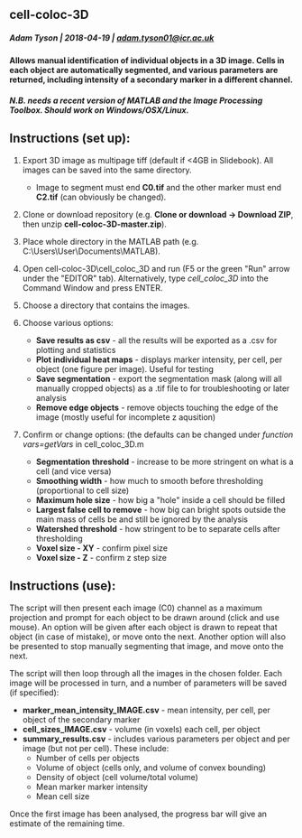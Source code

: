 ## cell-coloc-3D
##### Adam Tyson | 2018-04-19 | adam.tyson01@icr.ac.uk

#### Allows manual identification of individual objects in a 3D image. Cells in each object are automatically segmented, and various parameters are returned, including intensity of a secondary marker in a different channel.

##### N.B. needs a recent version of MATLAB and the Image Processing Toolbox. Should work on Windows/OSX/Linux.

## Instructions (set up):

1. Export 3D image as multipage tiff (default if <4GB in Slidebook). All images can be saved into the same directory.
    * Image to segment must end **C0.tif** and the other marker must end **C2.tif** (can obviously be changed).
2. Clone or download repository (e.g. **Clone or download -> Download ZIP**, then unzip **cell-coloc-3D-master.zip**).
3. Place whole directory in the MATLAB path (e.g. C:\\Users\\User\\Documents\\MATLAB).
4. Open cell-coloc-3D\\cell_coloc_3D and run (F5 or the green "Run" arrow under the "EDITOR" tab). Alternatively, type *cell_coloc_3D* into the Command Window and press ENTER.
5. Choose a directory that contains the images.
6. Choose various options:
    * **Save results as csv** - all the results will be exported as a .csv for plotting and statistics
    * **Plot individual heat maps** - displays marker intensity, per cell, per object (one figure per image). Useful for testing
    * **Save segmentation** - export the segmentation mask (along will all manually cropped objects) as a .tif file to for troubleshooting or later analysis
    * **Remove edge objects** - remove objects touching the edge of the image (mostly useful for incomplete z aqusition)

7. Confirm or change options: (the defaults can be changed under *function vars=getVars* in cell_coloc_3D.m
    * **Segmentation threshold** -  increase to be more stringent on what is a cell (and vice versa)
    * **Smoothing width** - how much to smooth before thresholding (proportional to cell size)
    * **Maximum hole size** - how big a "hole" inside a cell should be filled
    * **Largest false cell to remove** - how big can bright spots outside the main mass of cells be and still be ignored by the analysis
    * **Watershed threshold** - how stringent to be to separate cells after thresholding
    * **Voxel size - XY** - confirm pixel size
    * **Voxel size - Z** - confirm z step size


## Instructions (use):

The script will then present each image (C0) channel as a maximum projection and prompt for each object to be drawn around (click and use mouse). An option will be given after each object is drawn to repeat that object (in case of mistake), or move onto the next. Another option will also be presented to stop manually segmenting that image, and move onto the next.   

The script will then loop through all the images in the chosen folder. Each image will be processed in turn, and a number of parameters will be saved (if specified):

  * **marker_mean_intensity_IMAGE.csv** - mean intensity, per cell, per object of the secondary marker
  * **cell_sizes_IMAGE.csv** - volume (in voxels) each cell, per object
  * **summary_results.csv** - includes various parameters per object and per image (but not per cell). These include:
    * Number of cells per objects
    * Volume of object (cells only, and volume of convex bounding)
    * Density of object (cell volume/total volume)
    * Mean marker marker intensity
    * Mean cell size

Once the first image has been analysed, the progress bar will give an estimate of the remaining time.
